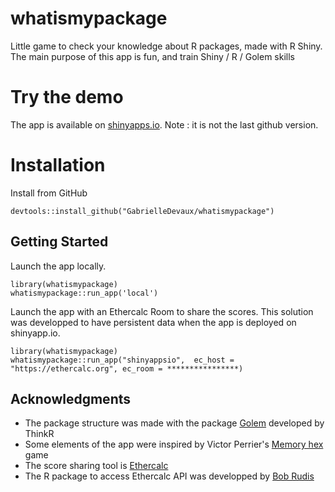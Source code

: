 # whatismypackage
Little game to check your knowledge about R packages, made with R Shiny. The main purpose of this app is fun, and train Shiny / R / Golem skills


# Try the demo
The app is available on [shinyapps.io](https://gabrielledevaux.shinyapps.io/whatismypackage/). Note : it is not the last github version.


# Installation

Install from GitHub
```
devtools::install_github("GabrielleDevaux/whatismypackage")
```

## Getting Started

Launch the app locally.
```
library(whatismypackage)
whatismypackage::run_app('local')
```
Launch the app with an Ethercalc Room to share the scores. This solution was developped to have persistent data when the app is deployed on shinyapp.io.
```
library(whatismypackage)
whatismypackage::run_app("shinyappsio",  ec_host = "https://ethercalc.org", ec_room = ****************)
```


## Acknowledgments

* The package structure was made with the package [Golem](https://github.com/ThinkR-open/golem) developed by ThinkR
* Some elements of the app were inspired by Victor Perrier's [Memory hex](https://github.com/dreamRs/memory-hex) game
* The score sharing tool is [Ethercalc](https://github.com/audreyt/ethercalc)
* The R package to access Ethercalc API was developped by [Bob Rudis](https://github.com/hrbrmstr/ethercalc)


